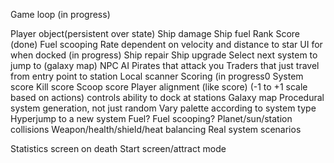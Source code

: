 Game loop (in progress)

Player object(persistent over state)
 Ship damage
 Ship fuel
 Rank
 Score (done)
Fuel scooping
 Rate dependent on velocity and distance to star
UI for when docked (in progress)
 Ship repair
 Ship upgrade
 Select next system to jump to (galaxy map)
NPC AI
 Pirates that attack you
 Traders that just travel from entry point to station
Local scanner
Scoring (in progress0
 System score
 Kill score
 Scoop score
Player alignment (like score)
 (-1 to +1 scale based on actions)
 controls ability to dock at stations
Galaxy map
Procedural system generation, not just random
 Vary palette according to system type
Hyperjump to a new system
Fuel?
Fuel scooping?
Planet/sun/station collisions
Weapon/health/shield/heat balancing
Real system scenarios 

Statistics screen on death
Start screen/attract mode

